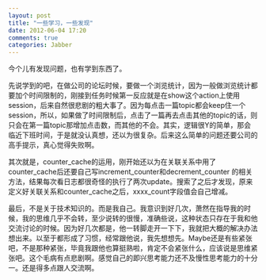 ```yaml
---
layout: post
title: "一些学习，一些发现"
date: 2012-06-04 17:20
comments: true
categories: Jabber
---
```

今个儿有发现问题，也有学到东西了。

先说学到的吧，在做公司的论坛时候，要做一个浏览统计，因为一般做浏览统计都要加个时间限制的，刚接到任务时候第一反应就是在show这个action上使用session，后来自然很悲剧的粗大事了。因为每点击一篇topic都会keep住一个session，所以，如果做了时间限制后，点击了一篇再去点击其他的topic的话，则只会在第一篇topic那增加点击数，而其他的不会。其实，逻辑很Y的简单，那会临近下班时间，于是就没认真想，还以为很复杂。后来这么简单的问题还要公司的高手提示，真心觉得失败啊。
<!-- more -->
其次就是，counter_cache的运用，刚开始还以为在关联关系中用了counter_cache后还要自己写increment_counter和decrement_counter 的相关方法，结果每次看日志都很奇怪的执行了两次update。搜索了之后才发现，原来定义好关联关系和counter_cache之后，xxxx_count字段值会自己增减。

最后，不是关于技术知识的。而是我自己。我意识到好几次，萧然在指导我的时候，我的思维几乎不会转，至少说转的很慢，准确些说，这种状态只存在于我和他交流讨论的时候。因为好几次都是，他一转脚走开一下下，我就把大概的解决办法想出来。以至于都形成了习惯，经常跟他说，我先想想先。Maybe还是有些紧张吧，不是那种紧张，毕竟我跟他也算挺熟啦，肯定不会紧张什么，应该说是思维紧张吧。这个毛病有点悲剧啊。感觉自己的即兴思考能力还不及慢性思考能力的十分一。还是得多点跟人交流啊。